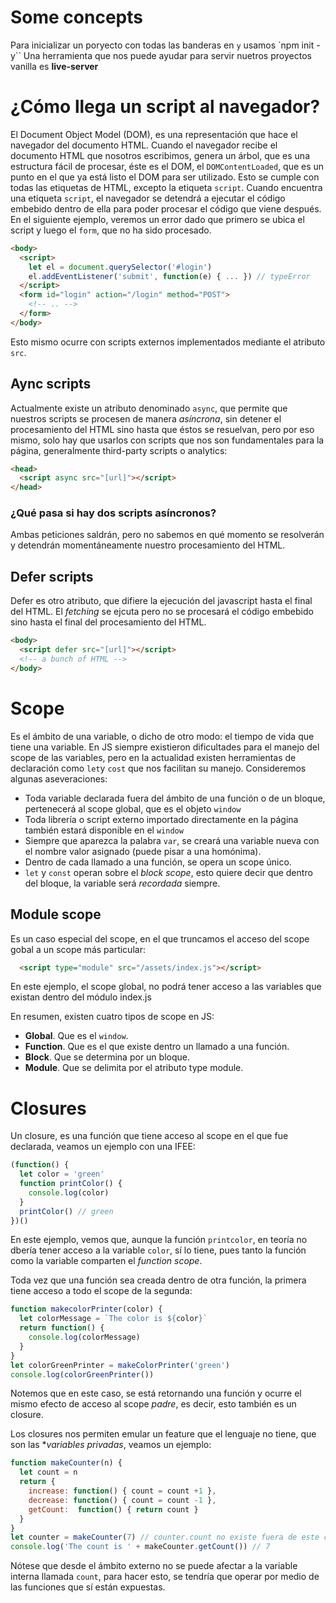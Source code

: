 # Some concepts

Para inicializar un poryecto con todas las banderas en `y` usamos `npm init -y``
Una herramienta que nos puede ayudar para servir nuetros proyectos vanilla es **live-server**

# ¿Cómo llega un script al navegador?
El Document Object Model (DOM), es una representación que hace el navegador del documento HTML. Cuando el navegador recibe el documento HTML que nosotros escribimos, genera un árbol, que es una estructura fácil de procesar, éste es el DOM, el `DOMContentLoaded`, que es un punto en el que ya está listo el DOM para ser utilizado. Esto se cumple con todas las etiquetas de HTML, excepto la etiqueta `script`. Cuando encuentra una etiqueta `script`, el navegador se detendrá a ejecutar el código embebido dentro de ella para poder procesar el código que viene después. En el siguiente ejemplo, veremos un error dado que primero se ubica el script y luego el `form`, que no ha sido procesado.

```html
<body>
  <script>
    let el = document.querySelector('#login')
    el.addEventListener('submit', function(e) { ... }) // typeError
  </script>
  <form id="login" action="/login" method="POST">
    <!-- .. -->
  </form>
</body>
```

Esto mismo ocurre con scripts externos implementados mediante el atributo `src`.

## Aync scripts
Actualmente existe un atributo denominado `async`, que permite que nuestros scripts se procesen de manera *asíncrona*, sin detener el procesamiento del HTML sino hasta que éstos se resuelvan, pero por eso mismo, solo hay que usarlos con scripts que nos son fundamentales para la página, generalmente third-party scripts o analytics:

```html
<head>
  <script async src="[url]"></script>
</head>
```

### ¿Qué pasa si hay dos scripts asíncronos?
Ambas peticiones saldrán, pero no sabemos en qué momento se resolverán y detendrán momentáneamente nuestro procesamiento del HTML.

## Defer scripts
Defer es otro atributo, que difiere la ejecución del javascript hasta el final del HTML. El *fetching* se ejcuta pero no se procesará el código embebido sino hasta el final del procesamiento del HTML.

```html
<body>
  <script defer src="[url]"></script>
  <!-- a bunch of HTML -->
</body>
```

# Scope
Es el ámbito de una variable, o dicho de otro modo: el tiempo de vida que tiene una variable. En JS siempre existieron dificultades para el manejo del scope de las variables, pero en la actualidad existen herramientas de declaración como `let`y `cost` que nos facilitan su manejo. Consideremos algunas aseveraciones:

* Toda variable declarada fuera del ámbito de una función o de un bloque, pertenecerá al scope global, que es el objeto `window`
* Toda librería o script externo importado directamente en la página también estará disponible en el `window`
* Siempre que aparezca la palabra `var`, se creará una variable nueva con el nombre valor asignado (puede pisar a una homónima).
* Dentro de cada llamado a una función, se opera un scope único.
* `let` y `const` operan sobre el *block scope*, esto quiere decir que dentro del bloque, la variable será *recordada* siempre.

## Module scope
Es un caso especial del scope, en el que truncamos el acceso del scope gobal a un scope más particular:

```html
  <script type="module" src="/assets/index.js"></script>
```

En este ejemplo, el scope global, no podrá tener acceso a las variables que existan dentro del módulo index.js

En resumen, existen cuatro tipos de scope en JS:

* **Global**. Que es el `window`.
* **Function**. Que es el que existe dentro un llamado a una función.
* **Block**. Que se determina por un bloque.
* **Module**. Que se delimita por el atributo type module.

# Closures
Un closure, es una función que tiene acceso al scope en el que fue declarada, veamos un ejemplo con una IFEE:

```javascript
(function() {
  let color = 'green'
  function printColor() {
    console.log(color)
  }
  printColor() // green
})()
```

En este ejemplo, vemos que, aunque la función `printcolor`, en teoría no dbería tener acceso a la variable `color`, sí lo tiene, pues tanto la función como la variable comparten el *function scope*.

Toda vez que una función sea creada dentro de otra función, la primera tiene acceso a todo el scope de la segunda:

```javascript
function makecolorPrinter(color) {
  let colorMessage = `The color is ${color}`
  return function() {
    console.log(colorMessage)
  }
}
let colorGreenPrinter = makeColorPrinter('green')
console.log(colorGreenPrinter())
```

Notemos que en este caso, se está retornando una función y ocurre el mismo efecto de acceso al scope *padre*, es decir, esto también es un closure.

Los closures nos permiten emular un feature que el lenguaje no tiene, que son las **variables privadas*, veamos un ejemplo:

```javascript
function makeCounter(n) {
  let count = n
  return {
    increase: function() { count = count +1 },
    decrease: function() { count = count -1 },
    getCount:  function() { return count }
  }
}
let counter = makeCounter(7) // counter.count no existe fuera de este contexto = variable privada
console.log('The count is ' + makeCounter.getCount()) // 7
```

Nótese que desde el ámbito externo no se puede afectar a la variable interna llamada `count`, para hacer esto, se tendría que operar por medio de las funciones que sí están expuestas.